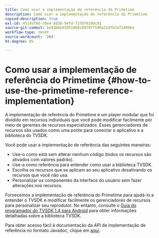 ```yaml
---
title: Como usar a implementação de referência do Primetime
description: Como usar a implementação de referência do Primetime
copied-description: true
exl-id: 45145f0d-c0e4-4d36-94fd-72f07619dc91
source-git-commit: be43bbbd1051886c8979ff590a3197b2a7249b6a
workflow-type: tm+mt
source-wordcount: '204'
ht-degree: 0%

---
```


# Como usar a implementação de referência do Primetime {#how-to-use-the-primetime-reference-implementation}

A implementação de referência do Primetime é um player modular que foi dividido em recursos individuais que você pode modificar facilmente por meio de gerentes de recursos especializados. Esses gerenciadores de recursos são usados como uma ponte para conectar o aplicativo e a biblioteca do TVSDK.

Você pode usar a implementação de referência das seguintes maneiras:

* Use-o como está sem alterar nenhum código (todos os recursos são ativados com valores padrão).
* Use-a como referência para entender como usar a biblioteca TVSDK.
* Escolha os recursos que se aplicam ao seu aplicativo desativando os recursos que você não usa.
* Personalizar os componentes da interface do usuário sem fazer alterações nos recursos.

Fornecemos a implementação de referência do Primetime para ajudá-lo a entender o TVSDK e modificar facilmente os gerenciadores de recursos para personalizar seu reprodutor. No entanto, consulte o [Guia do programador do TVSDK 1.4 para Android](https://helpx.adobe.com/content/dam/help/en/primetime/programming-guides/psdk_android.pdf) para obter informações detalhadas sobre a biblioteca TVSDK.

Para obter acesso fácil à documentação da API de implementação de referência no formato Javadoc, clique em [aqui](https://help.adobe.com/en_US/primetime/api/reference_implementation/android/javadoc/index.html).
